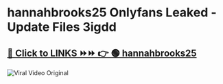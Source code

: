 
 # hannahbrooks25 Onlyfans Leaked - Update Files 3igdd

## <h2><a href="https://clipsfans.com/hannahbrooks25&ref=git">🔗 Click to LINKS ⏩⏩ 👉 🟢 hannahbrooks25 </a></h2>

<a href="https://clipsfans.com/hannahbrooks25&ref=git" rel="nofollow" data-target="animated-image.originalLink"><img src="https://i.ibb.co.com/xMMVF88/686577567.gif" alt="Viral Video Original" style="max-width: 100%; display: inline-block;" data-target="animated-image.originalImage"></a>

